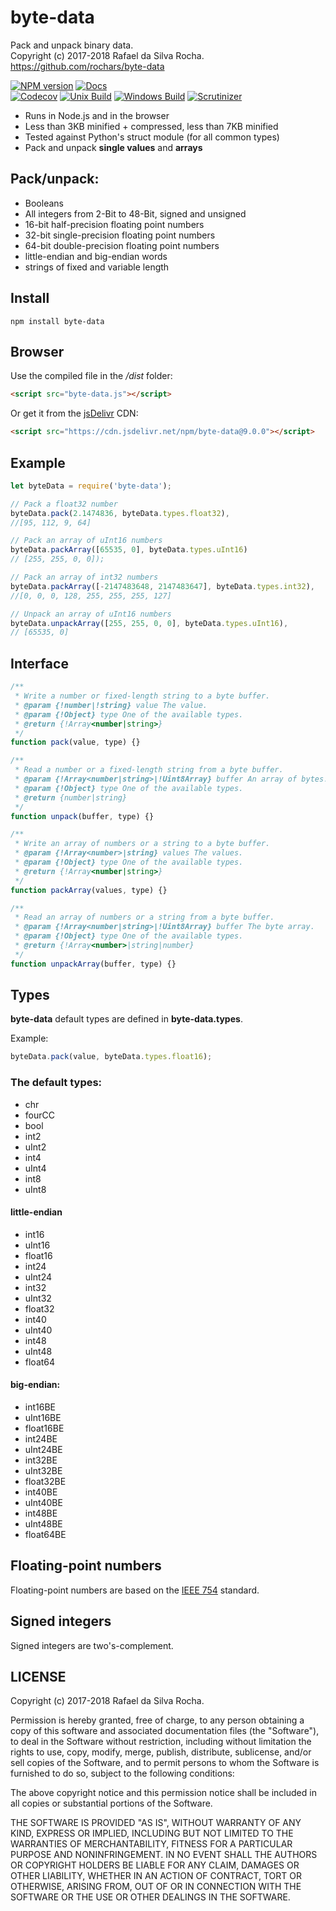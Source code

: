 # byte-data
Pack and unpack binary data.  
Copyright (c) 2017-2018 Rafael da Silva Rocha.  
https://github.com/rochars/byte-data

[![NPM version](https://img.shields.io/npm/v/byte-data.svg?style=for-the-badge)](https://www.npmjs.com/package/byte-data) [![Docs](https://img.shields.io/badge/docs-online-blue.svg?style=for-the-badge)](https://rochars.github.io/byte-data/index.html)  
[![Codecov](https://img.shields.io/codecov/c/github/rochars/byte-data.svg?style=flat-square)](https://codecov.io/gh/rochars/byte-data) [![Unix Build](https://img.shields.io/travis/rochars/byte-data.svg?style=flat-square)](https://travis-ci.org/rochars/byte-data) [![Windows Build](https://img.shields.io/appveyor/ci/rochars/byte-data.svg?style=flat-square&logo=appveyor)](https://ci.appveyor.com/project/rochars/byte-data) [![Scrutinizer](https://img.shields.io/scrutinizer/g/rochars/byte-data.svg?style=flat-square&logo=scrutinizer)](https://scrutinizer-ci.com/g/rochars/byte-data/)

- Runs in Node.js and in the browser
- Less than 3KB minified + compressed, less than 7KB minified
- Tested against Python's struct module (for all common types)
- Pack and unpack **single values** and **arrays**

## Pack/unpack:
- Booleans
- All integers from 2-Bit to 48-Bit, signed and unsigned
- 16-bit half-precision floating point numbers
- 32-bit single-precision floating point numbers
- 64-bit double-precision floating point numbers
- little-endian and big-endian words
- strings of fixed and variable length

## Install
```
npm install byte-data
```

## Browser
Use the compiled file in the */dist* folder:
```html
<script src="byte-data.js"></script>
```

Or get it from the [jsDelivr](https://www.jsdelivr.com) CDN:
```html
<script src="https://cdn.jsdelivr.net/npm/byte-data@9.0.0"></script>
```

## Example
```javascript
let byteData = require('byte-data');

// Pack a float32 number
byteData.pack(2.1474836, byteData.types.float32),
//[95, 112, 9, 64]

// Pack an array of uInt16 numbers
byteData.packArray([65535, 0], byteData.types.uInt16)
// [255, 255, 0, 0]);

// Pack an array of int32 numbers
byteData.packArray([-2147483648, 2147483647], byteData.types.int32),
//[0, 0, 0, 128, 255, 255, 255, 127]

// Unpack an array of uInt16 numbers
byteData.unpackArray([255, 255, 0, 0], byteData.types.uInt16),
// [65535, 0]
```

## Interface
```javascript
/**
 * Write a number or fixed-length string to a byte buffer.
 * @param {!number|!string} value The value.
 * @param {!Object} type One of the available types.
 * @return {!Array<number|string>}
 */
function pack(value, type) {}

/**
 * Read a number or a fixed-length string from a byte buffer.
 * @param {!Array<number|string>|!Uint8Array} buffer An array of bytes.
 * @param {!Object} type One of the available types.
 * @return {number|string}
 */
function unpack(buffer, type) {}

/**
 * Write an array of numbers or a string to a byte buffer.
 * @param {!Array<number>|string} values The values.
 * @param {!Object} type One of the available types.
 * @return {!Array<number|string>}
 */
function packArray(values, type) {}

/**
 * Read an array of numbers or a string from a byte buffer.
 * @param {!Array<number|string>|!Uint8Array} buffer The byte array.
 * @param {!Object} type One of the available types.
 * @return {!Array<number>|string|number}
 */
function unpackArray(buffer, type) {}
```

## Types

**byte-data** default types are defined in **byte-data.types**.

Example:
```javascript
byteData.pack(value, byteData.types.float16);
```

### The default types:
  - chr
  - fourCC
  - bool
  - int2
  - uInt2
  - int4
  - uInt4
  - int8
  - uInt8

#### little-endian
  - int16
  - uInt16
  - float16
  - int24
  - uInt24
  - int32
  - uInt32
  - float32
  - int40
  - uInt40
  - int48
  - uInt48
  - float64

#### big-endian:
  - int16BE
  - uInt16BE
  - float16BE
  - int24BE
  - uInt24BE
  - int32BE
  - uInt32BE
  - float32BE
  - int40BE
  - uInt40BE
  - int48BE
  - uInt48BE
  - float64BE

## Floating-point numbers
Floating-point numbers are based on the [IEEE 754](https://en.wikipedia.org/wiki/IEEE_754) standard.

## Signed integers
Signed integers are two's-complement.

## LICENSE
Copyright (c) 2017-2018 Rafael da Silva Rocha.

Permission is hereby granted, free of charge, to any person obtaining
a copy of this software and associated documentation files (the
"Software"), to deal in the Software without restriction, including
without limitation the rights to use, copy, modify, merge, publish,
distribute, sublicense, and/or sell copies of the Software, and to
permit persons to whom the Software is furnished to do so, subject to
the following conditions:

The above copyright notice and this permission notice shall be
included in all copies or substantial portions of the Software.

THE SOFTWARE IS PROVIDED "AS IS", WITHOUT WARRANTY OF ANY KIND,
EXPRESS OR IMPLIED, INCLUDING BUT NOT LIMITED TO THE WARRANTIES OF
MERCHANTABILITY, FITNESS FOR A PARTICULAR PURPOSE AND
NONINFRINGEMENT. IN NO EVENT SHALL THE AUTHORS OR COPYRIGHT HOLDERS BE
LIABLE FOR ANY CLAIM, DAMAGES OR OTHER LIABILITY, WHETHER IN AN ACTION
OF CONTRACT, TORT OR OTHERWISE, ARISING FROM, OUT OF OR IN CONNECTION
WITH THE SOFTWARE OR THE USE OR OTHER DEALINGS IN THE SOFTWARE.
